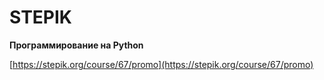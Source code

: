 # STEPIK
**Программирование на Python**

[https://stepik.org/course/67/promo](https://stepik.org/course/67/promo)
